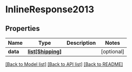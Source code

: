 # InlineResponse2013

## Properties
Name | Type | Description | Notes
------------ | ------------- | ------------- | -------------
**data** | [**list[Shipping]**](Shipping.md) |  | [optional] 

[[Back to Model list]](../README.md#documentation-for-models) [[Back to API list]](../README.md#documentation-for-api-endpoints) [[Back to README]](../README.md)


